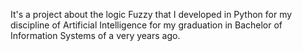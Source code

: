 It's a project about the logic Fuzzy that I developed in Python for my discipline of Artificial Intelligence for my graduation in Bachelor of Information Systems of a very years ago.
